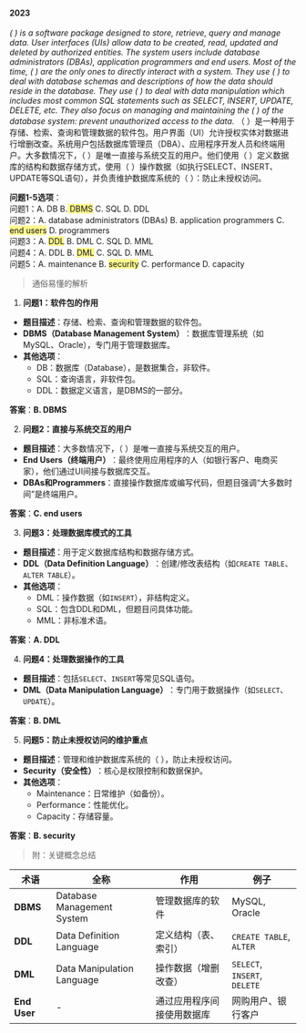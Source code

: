 #### **2023**​
_( ) is a software package designed to store, retrieve, query and manage data. User interfaces (UIs) allow data to be created, read, updated and deleted by authorized entities. The system users include database administrators (DBAs), application programmers and end users. Most of the time, ( ) are the only ones to directly interact with a system. They use ( ) to deal with database schemas and descriptions of how the data should reside in the database. They use ( ) to deal with data manipulation which includes most common SQL statements such as SELECT, INSERT, UPDATE, DELETE, etc. They also focus on managing and maintaining the ( ) of the database system: prevent unauthorized access to the data._
​（ ）是一种用于存储、检索、查询和管理数据的软件包。用户界面（UI）允许授权实体对数据进行增删改查。系统用户包括数据库管理员（DBA）、应用程序开发人员和终端用户。大多数情况下，（ ）是唯一直接与系统交互的用户。他们使用（ ）定义数据库的结构和数据存储方式，使用（ ）操作数据（如执行SELECT、INSERT、UPDATE等SQL语句），并负责维护数据库系统的（ ）：防止未授权访问。​

​**问题1-5选项**​：  
问题1：A. DB B.<span style="background:#fff88f"> DBMS</span> C. SQL D. DDL  
问题2：A. database administrators (DBAs) B. application programmers C. <span style="background:#fff88f">end users</span> D. programmers  
问题3：A. <span style="background:#fff88f">DDL</span> B. DML C. SQL D. MML  
问题4：A. DDL B. <span style="background:#fff88f">DML</span> C. SQL D. MML  
问题5：A. maintenance B. <span style="background:#fff88f">security</span> C. performance D. capacity

> 通俗易懂的解析

1. ​**问题1：软件包的作用**​

- ​**题目描述**​：存储、检索、查询和管理数据的软件包。
- ​**DBMS（Database Management System）​**​：数据库管理系统（如MySQL、Oracle），专门用于管理数据库。
- ​**其他选项**​：
    - DB：数据库（Database），是数据集合，非软件。
    - SQL：查询语言，非软件包。
    - DDL：数据定义语言，是DBMS的一部分。

​**答案**​：​**B. DBMS**​

2. ​**问题2：直接与系统交互的用户**​

- ​**题目描述**​：大多数情况下，（ ）是唯一直接与系统交互的用户。
- ​**End Users（终端用户）​**​：最终使用应用程序的人（如银行客户、电商买家），他们通过UI间接与数据库交互。
- ​**DBAs和Programmers**​：直接操作数据库或编写代码，但题目强调“大多数时间”是终端用户。

​**答案**​：​**C. end users**​

3. ​**问题3：处理数据库模式的工具**​

- ​**题目描述**​：用于定义数据库结构和数据存储方式。
- ​**DDL（Data Definition Language）​**​：创建/修改表结构（如`CREATE TABLE`、`ALTER TABLE`）。
- ​**其他选项**​：
    - DML：操作数据（如`INSERT`），非结构定义。
    - SQL：包含DDL和DML，但题目问具体功能。
    - MML：非标准术语。

​**答案**​：​**A. DDL**​

 4. ​**问题4：处理数据操作的工具**​

- ​**题目描述**​：包括`SELECT`、`INSERT`等常见SQL语句。
- ​**DML（Data Manipulation Language）​**​：专门用于数据操作（如`SELECT`、`UPDATE`）。

​**答案**​：​**B. DML**​

 5. ​**问题5：防止未授权访问的维护重点**​

- ​**题目描述**​：管理和维护数据库系统的（ ），防止未授权访问。
- ​**Security（安全性）​**​：核心是权限控制和数据保护。
- ​**其他选项**​：
    - Maintenance：日常维护（如备份）。
    - Performance：性能优化。
    - Capacity：存储容量。

​**答案**​：​**B. security**​

> 附：关键概念总结

|​**术语**​|​**全称**​|​**作用**​|​**例子**​|
|---|---|---|---|
|​**DBMS**​|Database Management System|管理数据库的软件|MySQL, Oracle|
|​**DDL**​|Data Definition Language|定义结构（表、索引）|`CREATE TABLE`, `ALTER`|
|​**DML**​|Data Manipulation Language|操作数据（增删改查）|`SELECT`, `INSERT`, `DELETE`|
|​**End User**​|-|通过应用程序间接使用数据库|网购用户、银行客户|
